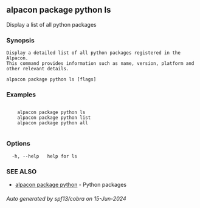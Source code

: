 ## alpacon package python ls

Display a list of all python packages

### Synopsis


	Display a detailed list of all python packages registered in the Alpacon.
	This command provides information such as name, version, platform and other relevant details.
	

```
alpacon package python ls [flags]
```

### Examples

```

	alpacon package python ls
	alpacon package python list
	alpacon package python all
	
```

### Options

```
  -h, --help   help for ls
```

### SEE ALSO

* [alpacon package python](alpacon_package_python.md)	 - Python packages

###### Auto generated by spf13/cobra on 15-Jun-2024
